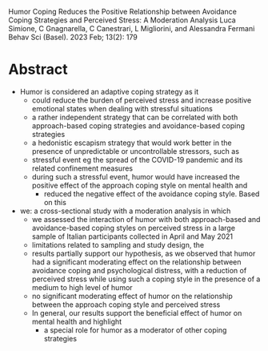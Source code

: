 Humor Coping Reduces the Positive Relationship between
  Avoidance Coping Strategies and Perceived Stress: A Moderation Analysis
Luca Simione, C Gnagnarella, C Canestrari, L Migliorini, and Alessandra Fermani
Behav Sci (Basel). 2023 Feb; 13(2): 179

# Abstract

* Humor is considered an adaptive coping strategy as it
  * could reduce the burden of perceived stress and
    increase positive emotional states when dealing with stressful situations
  * a rather independent strategy that can be correlated with both
    approach-based coping strategies and avoidance-based coping strategies
  * a hedonistic escapism strategy that would work better in the presence of
    unpredictable or uncontrollable stressors, such as
  * stressful event eg the spread of the COVID-19 pandemic and its related
    confinement measures
  * during such a stressful event, humor would have increased the positive
    effect of the approach coping style on mental health and
    * reduced the negative effect of the avoidance coping style.  Based on this
* we: a cross-sectional study with a moderation analysis in which 
  * we assessed the interaction of humor with both approach-based and
    avoidance-based coping styles on perceived stress
    in a large sample of Italian participants collected in April and May 2021
  * limitations related to sampling and study design, the
  * results partially support our hypothesis, as we observed that
    humor had a significant moderating effect on the relationship between
    avoidance coping and psychological distress, with a reduction of perceived
    stress while using such a coping style in the presence of a medium to high
    level of humor
  * no significant moderating effect of humor on the relationship between the
    approach coping style and perceived stress
  * In general, our results support the
    beneficial effect of humor on mental health and highlight
    * a special role for humor as a moderator of other coping strategies
